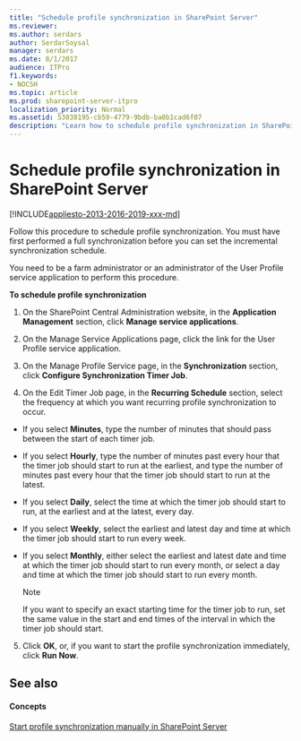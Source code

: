 ```yaml
---
title: "Schedule profile synchronization in SharePoint Server"
ms.reviewer: 
ms.author: serdars
author: SerdarSoysal
manager: serdars
ms.date: 8/1/2017
audience: ITPro
f1.keywords:
- NOCSH
ms.topic: article
ms.prod: sharepoint-server-itpro
localization_priority: Normal
ms.assetid: 53038195-cb59-4779-9bdb-ba0b1cad6f07
description: "Learn how to schedule profile synchronization in SharePoint Server."
---
```


# Schedule profile synchronization in SharePoint Server

[!INCLUDE[appliesto-2013-2016-2019-xxx-md](../includes/appliesto-2013-2016-2019-xxx-md.md)] 
  
Follow this procedure to schedule profile synchronization. You must have first performed a full synchronization before you can set the incremental synchronization schedule. 
  
You need to be a farm administrator or an administrator of the User Profile service application to perform this procedure.
  
 **To schedule profile synchronization**
  
1. On the SharePoint Central Administration website, in the **Application Management** section, click **Manage service applications**.
    
2. On the Manage Service Applications page, click the link for the User Profile service application.
    
3. On the Manage Profile Service page, in the **Synchronization** section, click **Configure Synchronization Timer Job**.
    
4. On the Edit Timer Job page, in the **Recurring Schedule** section, select the frequency at which you want recurring profile synchronization to occur. 
    
  - If you select **Minutes**, type the number of minutes that should pass between the start of each timer job.
    
  - If you select **Hourly**, type the number of minutes past every hour that the timer job should start to run at the earliest, and type the number of minutes past every hour that the timer job should start to run at the latest.
    
  - If you select **Daily**, select the time at which the timer job should start to run, at the earliest and at the latest, every day.
    
  - If you select **Weekly**, select the earliest and latest day and time at which the timer job should start to run every week.
    
  - If you select **Monthly**, either select the earliest and latest date and time at which the timer job should start to run every month, or select a day and time at which the timer job should start to run every month.
    
    > [!NOTE]
    > If you want to specify an exact starting time for the timer job to run, set the same value in the start and end times of the interval in which the timer job should start. 
  
5. Click **OK**, or, if you want to start the profile synchronization immediately, click **Run Now**.
    
## See also

#### Concepts

[Start profile synchronization manually in SharePoint Server](start-profile-synchronization-manually.md)

